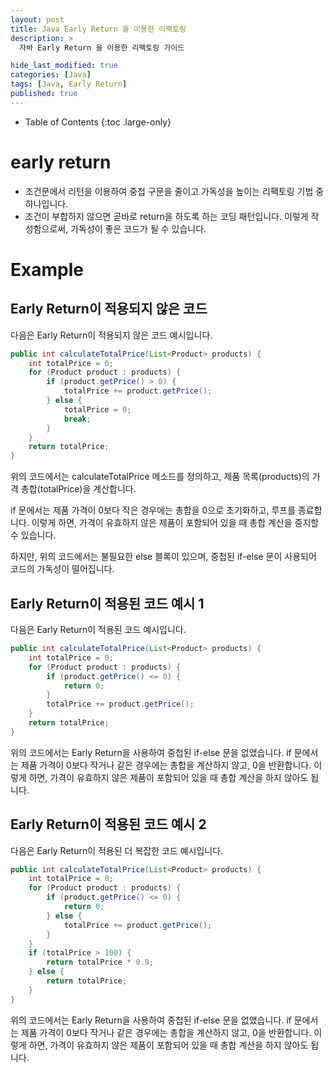 ```yaml
---
layout: post
title: Java Early Return 을 이용한 리팩토링
description: >
  자바 Early Return 을 이용한 리팩토링 가이드

hide_last_modified: true
categories: [Java]
tags: [Java, Early Return]
published: true
---
```


- Table of Contents
{:toc .large-only}

# **early return**
- 조건문에서 리턴을 이용하여 중첩 구문을 줄이고 가독성을 높이는 리팩토링 기법 중 하나입니다.
- 조건이 부합하지 않으면 곧바로 return을 하도록 하는 코딩 패턴입니다.
이렇게 작성함으로써, 가독성이 좋은 코드가 될 수 있습니다.

# **Example**

## Early Return이 적용되지 않은 코드
다음은 Early Return이 적용되지 않은 코드 예시입니다.

```java
public int calculateTotalPrice(List<Product> products) {
    int totalPrice = 0;
    for (Product product : products) {
        if (product.getPrice() > 0) {
            totalPrice += product.getPrice();
        } else {
            totalPrice = 0;
            break;
        }
    }
    return totalPrice;
}
```

위의 코드에서는 calculateTotalPrice 메소드를 정의하고, 제품 목록(products)의 가격 총합(totalPrice)을 계산합니다.

if 문에서는 제품 가격이 0보다 작은 경우에는 총합을 0으로 초기화하고, 루프를 종료합니다. 이렇게 하면, 가격이 유효하지 않은 제품이 포함되어 있을 때 총합 계산을 중지할 수 있습니다.

하지만, 위의 코드에서는 불필요한 else 블록이 있으며, 중첩된 if-else 문이 사용되어 코드의 가독성이 떨어집니다.

## Early Return이 적용된 코드 예시 1
다음은 Early Return이 적용된 코드 예시입니다.

```java
public int calculateTotalPrice(List<Product> products) {
    int totalPrice = 0;
    for (Product product : products) {
        if (product.getPrice() <= 0) {
            return 0;
        }
        totalPrice += product.getPrice();
    }
    return totalPrice;
}
```
위의 코드에서는 Early Return을 사용하여 중첩된 if-else 문을 없앴습니다. if 문에서는 제품 가격이 0보다 작거나 같은 경우에는 총합을 계산하지 않고, 0을 반환합니다. 이렇게 하면, 가격이 유효하지 않은 제품이 포함되어 있을 때 총합 계산을 하지 않아도 됩니다.

## Early Return이 적용된 코드 예시 2
다음은 Early Return이 적용된 더 복잡한 코드 예시입니다.

```java
public int calculateTotalPrice(List<Product> products) {
    int totalPrice = 0;
    for (Product product : products) {
        if (product.getPrice() <= 0) {
            return 0;
        } else {
            totalPrice += product.getPrice();
        }
    }
    if (totalPrice > 100) {
        return totalPrice * 0.9;
    } else {
        return totalPrice;
    }
}
```
위의 코드에서는 Early Return을 사용하여 중첩된 if-else 문을 없앴습니다. if 문에서는 제품 가격이 0보다 작거나 같은 경우에는 총합을 계산하지 않고, 0을 반환합니다. 이렇게 하면, 가격이 유효하지 않은 제품이 포함되어 있을 때 총합 계산을 하지 않아도 됩니다.